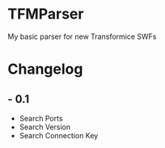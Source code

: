 # TFMParser
My basic parser for new Transformice SWFs

# Changelog
## - 0.1
 - Search Ports
 - Search Version
 - Search Connection Key
